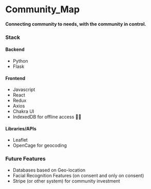 # Community_Map


#### Connecting community to needs, with the community in control.

### Stack

#### Backend

- Python
- Flask

#### Frontend

- Javascript
- React
- Redux
- Axios
- Chakra UI
- IndexedDB for offline access ✊🏾

#### Libraries/APIs

- Leaflet
- OpenCage for geocoding

### Future Features

- Databases based on Geo-location
- Facial Recognition Features (on consent and only on consent)
- Stripe (or other system) for community investment



